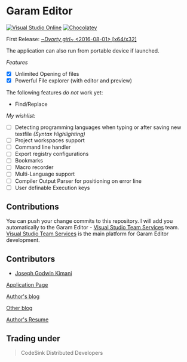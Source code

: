 # Garam Editor

[![Visual Studio Online](https://img.shields.io/vso/build/larsbrinkhoff/953a34b9-5966-4923-a48a-c41874cfb5f5/1.svg)]()
[![Chocolatey](https://img.shields.io/chocolatey/v/git.svg)]()

First Release: [_~Dvorty girl~_  <2016-08-01> [x64/x32]](https://garameditor.codeplex.com/)

The application can also run from portable device if launched. 

*Features*

* [x] Unlimited Opening of files
* [x] Powerful File explorer (with editor and preview)

The following features *do not* work yet:

* Find/Replace

*My wishlist:*

* [ ] Detecting programming languages when typing or after saving new textfile *(Syntax Highlighting)*
* [ ] Project workspaces support
* [ ] Command line handler 
* [ ] Export registry configurations
* [ ] Bookmarks
* [ ] Macro recorder
* [ ] Multi-Language support
* [ ] Compiler Output Parser for positioning on error line
* [ ] User definable Execution keys

## Contributions ##

You can push your change commits to this repository. I will add you automatically to the Garam Editor - [Visual Studio Team Services](https://www.visualstudio.com/en-us/products/visual-studio-team-services-vs.aspx) team.
[Visual Studio Team Services](https://www.visualstudio.com/en-us/products/visual-studio-team-services-vs.aspx) is the main platform for Garam Editor development.



## Contributors ##

* [Joseph Godwin Kimani](https://github.com/Gochojr)

[Application Page](http://gochojr.github.io/blogsite/Garam-Editor/)

[Author's blog](http://gochojr.github.io/blogsite)

[Other blog](https://gochojr.herokuapp.com)

[Author's Resume](http://gochojr.github.io)


## Trading under ##


> CodeSink Distributed Developers